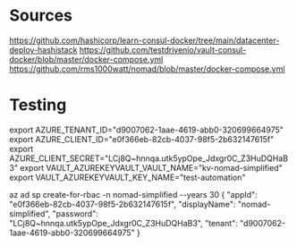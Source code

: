 

# Sources
https://github.com/hashicorp/learn-consul-docker/tree/main/datacenter-deploy-hashistack
https://github.com/testdrivenio/vault-consul-docker/blob/master/docker-compose.yml
https://github.com/rms1000watt/nomad/blob/master/docker-compose.yml

# Testing
export AZURE_TENANT_ID="d9007062-1aae-4619-abb0-320699664975"
export AZURE_CLIENT_ID="e0f366eb-82cb-4037-98f5-2b632147615f"
export AZURE_CLIENT_SECRET="LCj8Q~hnnqa.utk5ypOpe_Jdxgr0C_Z3HuDQHaB3"
export VAULT_AZUREKEYVAULT_VAULT_NAME="kv-nomad-simplified"
export VAULT_AZUREKEYVAULT_KEY_NAME="test-automation"

az ad sp create-for-rbac -n nomad-simplified --years 30
{
  "appId": "e0f366eb-82cb-4037-98f5-2b632147615f",
  "displayName": "nomad-simplified",
  "password": "LCj8Q~hnnqa.utk5ypOpe_Jdxgr0C_Z3HuDQHaB3",
  "tenant": "d9007062-1aae-4619-abb0-320699664975"
}
